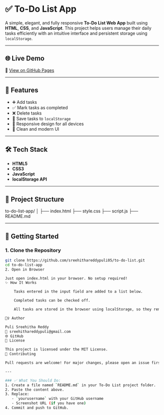 # ✅ To-Do List App

A simple, elegant, and fully responsive **To-Do List Web App** built using **HTML**, **CSS**, and **JavaScript**. This project helps users manage their daily tasks efficiently with an intuitive interface and persistent storage using `localStorage`.

---

## 🌐 Live Demo

🔗 [View on GitHub Pages](https://sreehithareddypuli05.github.io/to-do-list)



---

## 📌 Features

- ➕ Add tasks
- ✅ Mark tasks as completed
- ❌ Delete tasks
- 💾 Save tasks to `localStorage`
- 📱 Responsive design for all devices
- 🎨 Clean and modern UI

---

## 🛠️ Tech Stack

- **HTML5**
- **CSS3**
- **JavaScript**
- **localStorage API**

---

## 📁 Project Structure

to-do-list-app/
│
├── index.html
├── style.css
├── script.js
├── README.md


---

## 🚀 Getting Started

### 1. Clone the Repository
```bash
git clone https://github.com/sreehithareddypuli05/to-do-list.git
cd to-do-list-app
2. Open in Browser

Just open index.html in your browser. No setup required!
✨ How It Works

    Tasks entered in the input field are added to a list below.

    Completed tasks can be checked off.

    All tasks are stored in the browser using localStorage, so they remain even after refreshing or reopening the browser.

🙋‍♀️ Author

Puli Sreehitha Reddy
📧 sreehithareddypuli@gmail.com
🌐 GitHub
📄 License

This project is licensed under the MIT License.
🤝 Contributing

Pull requests are welcome! For major changes, please open an issue first to discuss what you would like to change.

---

### ✅ What You Should Do:
1. Create a file named `README.md` in your To-Do List project folder.
2. Paste the content above.
3. Replace:
   - `yourusername` with your GitHub username
   - Screenshot URL (if you have one)
4. Commit and push to GitHub.
